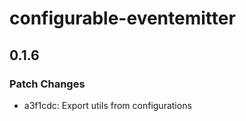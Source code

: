 # configurable-eventemitter

## 0.1.6

### Patch Changes

- a3f1cdc: Export utils from configurations
